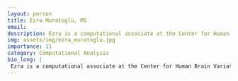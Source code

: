 ```yaml
---
layout: person
title: Ezra Muratoglu, MS
email: 
description: Ezra is a computational associate at the Center for Human Brain Variation. He is interested in complex, self-organizing systems and numerical methods for data analysis, particularly spectral methods ...
img: assets/img/ezra_muratoglu.jpg
importance: 11
category: Computational Analysis
bio_long: |
 Ezra is a computational associate at the Center for Human Brain Variation. He is interested in complex, self-organizing systems and numerical methods for data analysis, particularly spectral methods and matrix factorization. His work focuses on approaches to understanding variation in human brains using single-cell gene expression data.
---
```

